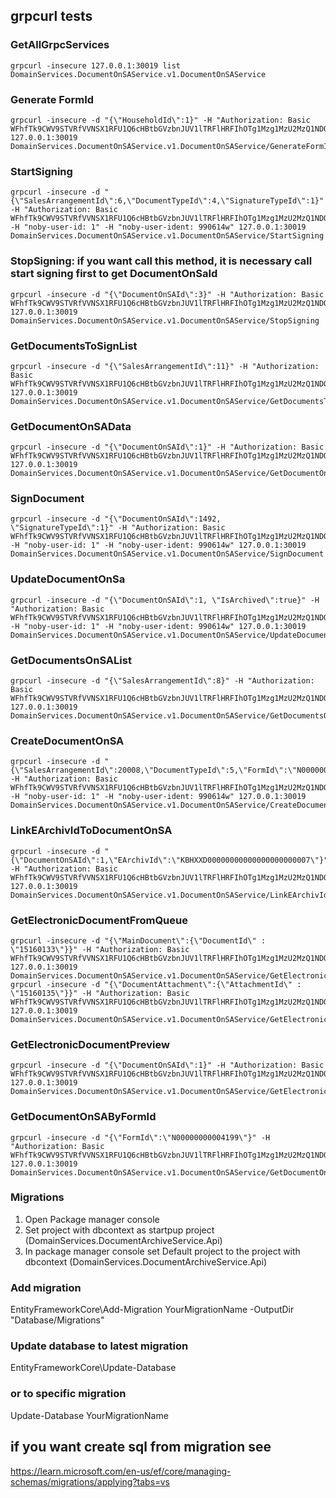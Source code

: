 ﻿## grpcurl tests

### GetAllGrpcServices
```
grpcurl -insecure 127.0.0.1:30019 list DomainServices.DocumentOnSAService.v1.DocumentOnSAService
```
### Generate FormId
```
grpcurl -insecure -d "{\"HouseholdId\":1}" -H "Authorization: Basic WFhfTk9CWV9STVRfVVNSX1RFU1Q6cHBtbGVzbnJUV1lTRFlHRFIhOTg1Mzg1MzU2MzQ1NDQ=" 127.0.0.1:30019 DomainServices.DocumentOnSAService.v1.DocumentOnSAService/GenerateFormId
```
### StartSigning
```
grpcurl -insecure -d "{\"SalesArrangementId\":6,\"DocumentTypeId\":4,\"SignatureTypeId\":1}" -H "Authorization: Basic WFhfTk9CWV9STVRfVVNSX1RFU1Q6cHBtbGVzbnJUV1lTRFlHRFIhOTg1Mzg1MzU2MzQ1NDQ=" -H "noby-user-id: 1" -H "noby-user-ident: 990614w" 127.0.0.1:30019 DomainServices.DocumentOnSAService.v1.DocumentOnSAService/StartSigning
```
### StopSigning: if you want call this method, it is necessary call start signing first to get DocumentOnSaId 
```
grpcurl -insecure -d "{\"DocumentOnSAId\":3}" -H "Authorization: Basic WFhfTk9CWV9STVRfVVNSX1RFU1Q6cHBtbGVzbnJUV1lTRFlHRFIhOTg1Mzg1MzU2MzQ1NDQ=" 127.0.0.1:30019 DomainServices.DocumentOnSAService.v1.DocumentOnSAService/StopSigning
```
### GetDocumentsToSignList
```
grpcurl -insecure -d "{\"SalesArrangementId\":11}" -H "Authorization: Basic WFhfTk9CWV9STVRfVVNSX1RFU1Q6cHBtbGVzbnJUV1lTRFlHRFIhOTg1Mzg1MzU2MzQ1NDQ=" 127.0.0.1:30019 DomainServices.DocumentOnSAService.v1.DocumentOnSAService/GetDocumentsToSignList
```
### GetDocumentOnSAData
```
grpcurl -insecure -d "{\"DocumentOnSAId\":1}" -H "Authorization: Basic WFhfTk9CWV9STVRfVVNSX1RFU1Q6cHBtbGVzbnJUV1lTRFlHRFIhOTg1Mzg1MzU2MzQ1NDQ=" 127.0.0.1:30019 DomainServices.DocumentOnSAService.v1.DocumentOnSAService/GetDocumentOnSAData
```
### SignDocument
```
grpcurl -insecure -d "{\"DocumentOnSAId\":1492, \"SignatureTypeId\":1}" -H "Authorization: Basic WFhfTk9CWV9STVRfVVNSX1RFU1Q6cHBtbGVzbnJUV1lTRFlHRFIhOTg1Mzg1MzU2MzQ1NDQ=" -H "noby-user-id: 1" -H "noby-user-ident: 990614w" 127.0.0.1:30019 DomainServices.DocumentOnSAService.v1.DocumentOnSAService/SignDocument
```
### UpdateDocumentOnSa
```
grpcurl -insecure -d "{\"DocumentOnSAId\":1, \"IsArchived\":true}" -H "Authorization: Basic WFhfTk9CWV9STVRfVVNSX1RFU1Q6cHBtbGVzbnJUV1lTRFlHRFIhOTg1Mzg1MzU2MzQ1NDQ=" -H "noby-user-id: 1" -H "noby-user-ident: 990614w" 127.0.0.1:30019 DomainServices.DocumentOnSAService.v1.DocumentOnSAService/UpdateDocumentOnSA
```
### GetDocumentsOnSAList
```
grpcurl -insecure -d "{\"SalesArrangementId\":8}" -H "Authorization: Basic WFhfTk9CWV9STVRfVVNSX1RFU1Q6cHBtbGVzbnJUV1lTRFlHRFIhOTg1Mzg1MzU2MzQ1NDQ=" 127.0.0.1:30019 DomainServices.DocumentOnSAService.v1.DocumentOnSAService/GetDocumentsOnSAList
```
### CreateDocumentOnSA
```
grpcurl -insecure -d "{\"SalesArrangementId\":20008,\"DocumentTypeId\":5,\"FormId\":\"N00000000000699\",\"EArchivId\":\"KBHXXD00000000000000000000021\",\"IsFinal\":true}" -H "Authorization: Basic WFhfTk9CWV9STVRfVVNSX1RFU1Q6cHBtbGVzbnJUV1lTRFlHRFIhOTg1Mzg1MzU2MzQ1NDQ=" -H "noby-user-id: 1" -H "noby-user-ident: 990614w" 127.0.0.1:30019 DomainServices.DocumentOnSAService.v1.DocumentOnSAService/CreateDocumentOnSA
```
### LinkEArchivIdToDocumentOnSA
```
grpcurl -insecure -d "{\"DocumentOnSAId\":1,\"EArchivId\":\"KBHXXD00000000000000000000007\"}" -H "Authorization: Basic WFhfTk9CWV9STVRfVVNSX1RFU1Q6cHBtbGVzbnJUV1lTRFlHRFIhOTg1Mzg1MzU2MzQ1NDQ=" 127.0.0.1:30019 DomainServices.DocumentOnSAService.v1.DocumentOnSAService/LinkEArchivIdToDocumentOnSA
```
### GetElectronicDocumentFromQueue
```
grpcurl -insecure -d "{\"MainDocument\":{\"DocumentId\" : \"15160133\"}}" -H "Authorization: Basic WFhfTk9CWV9STVRfVVNSX1RFU1Q6cHBtbGVzbnJUV1lTRFlHRFIhOTg1Mzg1MzU2MzQ1NDQ=" 127.0.0.1:30019 DomainServices.DocumentOnSAService.v1.DocumentOnSAService/GetElectronicDocumentFromQueue
grpcurl -insecure -d "{\"DocumentAttachment\":{\"AttachmentId\" : \"15160135\"}}" -H "Authorization: Basic WFhfTk9CWV9STVRfVVNSX1RFU1Q6cHBtbGVzbnJUV1lTRFlHRFIhOTg1Mzg1MzU2MzQ1NDQ=" 127.0.0.1:30019 DomainServices.DocumentOnSAService.v1.DocumentOnSAService/GetElectronicDocumentFromQueue
```
### GetElectronicDocumentPreview
```
grpcurl -insecure -d "{\"DocumentOnSAId\":1}" -H "Authorization: Basic WFhfTk9CWV9STVRfVVNSX1RFU1Q6cHBtbGVzbnJUV1lTRFlHRFIhOTg1Mzg1MzU2MzQ1NDQ=" 127.0.0.1:30019 DomainServices.DocumentOnSAService.v1.DocumentOnSAService/GetElectronicDocumentPreview
```
### GetDocumentOnSAByFormId
```
grpcurl -insecure -d "{\"FormId\":\"N00000000004199\"}" -H "Authorization: Basic WFhfTk9CWV9STVRfVVNSX1RFU1Q6cHBtbGVzbnJUV1lTRFlHRFIhOTg1Mzg1MzU2MzQ1NDQ=" 127.0.0.1:30019 DomainServices.DocumentOnSAService.v1.DocumentOnSAService/GetDocumentOnSAByFormId
```

### Migrations
1) Open Package manager console
2) Set project with dbcontext as startpup project (DomainServices.DocumentArchiveService.Api)
3) In package manager console set Default project to the project with dbcontext (DomainServices.DocumentArchiveService.Api)
### Add migration
EntityFrameworkCore\Add-Migration YourMigrationName -OutputDir "Database/Migrations"
### Update database to latest migration
EntityFrameworkCore\Update-Database
### or to specific migration
Update-Database YourMigrationName
## if you want create sql from migration see
https://learn.microsoft.com/en-us/ef/core/managing-schemas/migrations/applying?tabs=vs